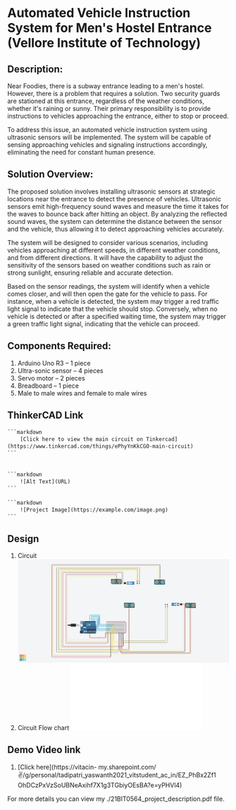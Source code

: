 # Automated Vehicle Instruction System for Men's Hostel Entrance (Vellore Institute of Technology)

## Description:
Near Foodies, there is a subway entrance leading to a men's hostel. However, there is a problem that requires a solution. Two security guards are stationed at this entrance, regardless of the weather conditions, whether it's raining or sunny. Their primary responsibility is to provide instructions to vehicles approaching the entrance, either to stop or proceed.

To address this issue, an automated vehicle instruction system using ultrasonic sensors will be implemented. The system will be capable of sensing approaching vehicles and signaling instructions accordingly, eliminating the need for constant human presence.

## Solution Overview:
The proposed solution involves installing ultrasonic sensors at strategic locations near the entrance to detect the presence of vehicles. Ultrasonic sensors emit high-frequency sound waves and measure the time it takes for the waves to bounce back after hitting an object. By analyzing the reflected sound waves, the system can determine the distance between the sensor and the vehicle, thus allowing it to detect approaching vehicles accurately.

The system will be designed to consider various scenarios, including vehicles approaching at different speeds, in different weather conditions, and from different directions. It will have the capability to adjust the sensitivity of the sensors based on weather conditions such as rain or strong sunlight, ensuring reliable and accurate detection.

Based on the sensor readings, the system will identify when a vehicle comes closer, and will then open the gate for the vehicle to pass. For instance, when a vehicle is detected, the system may trigger a red traffic light signal to indicate that the vehicle should stop. Conversely, when no vehicle is detected or after a specified waiting time, the system may trigger a green traffic light signal, indicating that the vehicle can proceed.

## Components Required:
1. Arduino Uno R3 – 1 piece
2. Ultra-sonic sensor – 4 pieces
3. Servo motor – 2 pieces
4. Breadboard – 1 piece
5. Male to male wires and female to male wires

## ThinkerCAD Link

    ```markdown
        [Click here to view the main circuit on Tinkercad](https://www.tinkercad.com/things/ePhyYnKkCGO-main-circuit)
    ```


    ```markdown
        ![Alt Text](URL)
    ```

    ```markdown
        ![Project Image](https://example.com/image.png)
    ```

## Design

1. Circuit
    ![CHEESE!](Main_circuit.png)
2. Circuit Flow chart
    ![CHEESE!](CIRCUIT_design.pdf)

## Demo Video link

1. [Click here](https://vitacin-
my.sharepoint.com/:v:/g/personal/tadipatri_yaswanth2021_vitstudent_ac_in/EZ_PhBx2Zf1
OhDCzPxVzSoUBNeAxihf7X1g3TGbiyOEsBA?e=yPHVl4)

For more details you can view my ./21BIT0564_project_description.pdf file.
